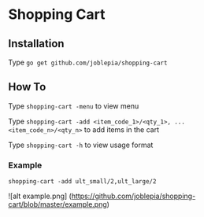 # Shopping Cart

## Installation
Type `go get github.com/joblepia/shopping-cart`

## How To
Type `shopping-cart -menu` to view menu

Type `shopping-cart -add <item_code_1>/<qty_1>, ... <item_code_n>/<qty_n>` to add items in the cart

Type `shopping-cart -h` to view usage format

### Example
```
shopping-cart -add ult_small/2,ult_large/2
```
![alt example.png] (https://github.com/joblepia/shopping-cart/blob/master/example.png)
